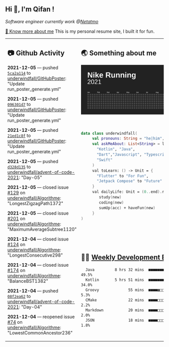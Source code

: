 <h2> Hi 👋, I'm Qifan ! </h2>
<p><em>Software engineer currently work @<a href="https://www.netatmo.com">Netatmo</a>
</em></p><p><a href="https://qifanyang.com/resume" target="_blank"> 🔭 Know more about me</a> This is my personal resume site, I built it for fun.</p>
<table><tr><td valign="top" rowspan="2">

 ## 📷 Github Activity
 <!-- githubActivity starts -->
  **2021-12-05** — pushed [`5ca2a114`](https://github.com/underwindfall/GitHubPoster/commit/5ca2a114ab9901e76f58081e724988b4664f2e9a) to [underwindfall/GitHubPoster](https://api.github.com/repos/underwindfall/GitHubPoster): "Update run_poster_generate.yml"

  **2021-12-05** — pushed [`096301d7`](https://github.com/underwindfall/GitHubPoster/commit/096301d73063fcca6762b6aa4650ff8aff83bfca) to [underwindfall/GitHubPoster](https://api.github.com/repos/underwindfall/GitHubPoster): "Update run_poster_generate.yml"

  **2021-12-05** — pushed [`21ed1c8f`](https://github.com/underwindfall/GitHubPoster/commit/21ed1c8fbc9991f89cd682b8df8297e68c0992f8) to [underwindfall/GitHubPoster](https://api.github.com/repos/underwindfall/GitHubPoster): "Update run_poster_generate.yml"

  **2021-12-05** — pushed [`d328d135`](https://github.com/underwindfall/advent-of-code-2021/commit/d328d135aeb3374a5edcac85fd793ce62bf2fd1a) to [underwindfall/advent-of-code-2021](https://api.github.com/repos/underwindfall/advent-of-code-2021): "Day-05"

  **2021-12-05** — closed issue [#129](https://api.github.com/repos/underwindfall/Algorithme/issues/129) on [underwindfall/Algorithme](https://api.github.com/repos/underwindfall/Algorithme): "LongestZigzagPath1372"

  **2021-12-05** — closed issue [#201](https://api.github.com/repos/underwindfall/Algorithme/issues/201) on [underwindfall/Algorithme](https://api.github.com/repos/underwindfall/Algorithme): "MaximumAverageSubtree1120"

  **2021-12-04** — closed issue [#124](https://api.github.com/repos/underwindfall/Algorithme/issues/124) on [underwindfall/Algorithme](https://api.github.com/repos/underwindfall/Algorithme): "LongestConsecutive298"

  **2021-12-04** — closed issue [#174](https://api.github.com/repos/underwindfall/Algorithme/issues/174) on [underwindfall/Algorithme](https://api.github.com/repos/underwindfall/Algorithme): "BalanceBST1382"

  **2021-12-04** — pushed [`08f2ea62`](https://github.com/underwindfall/advent-of-code-2021/commit/08f2ea620efeb0763334230e4bdcb9a97fa471c0) to [underwindfall/advent-of-code-2021](https://api.github.com/repos/underwindfall/advent-of-code-2021): "Day-04"

  **2021-12-04** — reopened issue [#74](https://api.github.com/repos/underwindfall/Algorithme/issues/74) on [underwindfall/Algorithme](https://api.github.com/repos/underwindfall/Algorithme): "LowestCommonAncestor236"
 <!-- githubActivity ends -->
 </td><td valign="top">

 ## 🌏 Something about me
 <!-- profile starts -->
 <a href="https://github.com/underwindfall" width="100%">
   <img src="https://github.com/underwindfall/GitHubPoster/blob/main/examples/nike.svg"/>
 </a>
 <br/>
 <br/>
 <br/>

 ```kotlin
 data class underwindfall(
      val pronouns: String = "he|him",
      val askMeAbout: List<String> = listOf(
        "Kotlin", "Java",
        "Dart","Javascript", "Typescript",
        "Swift"
      )
      val toLearn: () -> Unit = {
        "Flutter" to "For Fun",
        "Jetpack Compose" to "Future"
      }
      val dailyLife: Unit = (0..end).reduce { acc, new ->
         study(new)
         coding(new)
         sumUp(acc) + haveFun(new)
      }
 )
 ```
 <!-- profile ends -->
 </td></tr><tr><td valign="top">

 ## 🏊‍♂️ <a href="https://gist.github.com/underwindfall/377ee88ba1fabd1e93516e48ca9c61eb" target="_blank">Weekly Development Breakdown</a>
  <!-- codeTime starts -->
  ```text
    Java         8 hrs 32 mins  ■■■■■■■■■■■■■■■◱□□□□□□□□  49.5%
    Kotlin       5 hrs 51 mins  ■■■■■■■■■■■▦□□□□□□□□□□□□  34.0%
    Groovy             55 mins  ■■■■▦□□□□□□□□□□□□□□□□□□□   5.3%
    CMake              22 mins  ■■■■□□□□□□□□□□□□□□□□□□□□   2.2%
    Markdown           20 mins  ■■■■□□□□□□□□□□□□□□□□□□□□   2.0%
    JSON               18 mins  ■■■■□□□□□□□□□□□□□□□□□□□□   1.8%
  ```
  <!-- codeTime starts -->
  </td></tr></table>